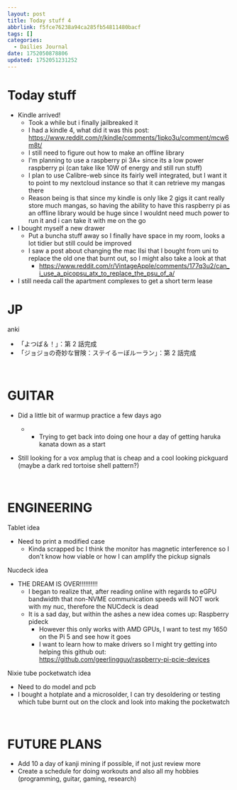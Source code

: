 ```yaml
---
layout: post
title: Today stuff 4
abbrlink: f5fce76238a94ca285fb54811480bacf
tags: []
categories:
  - Dailies Journal
date: 1752050878806
updated: 1752051231252
---
```


# Today stuff

- Kindle arrived!
  - Took a while but i finally jailbreaked it
  - I had a kindle 4, what did it was this post: <https://www.reddit.com/r/kindle/comments/1ipko3u/comment/mcw6m8t/>
  - I still need to figure out how to make an offline library
  - I'm planning to use a raspberry pi 3A+ since its a low power raspberry pi (can take like 10W of energy and still run stuff)
  - I plan to use Calibre-web since its fairly well integrated, but I want it to point to my nextcloud instance so that it can retrieve my mangas there
  - Reason being is that since my kindle is only like 2 gigs it cant really store much mangas, so having the ability to have this raspberry pi as an offline library would be huge since I wouldnt need much power to run it and i can take it with me on the go
- I bought myself a new drawer
  - Put a buncha stuff away so I finally have space in my room, looks a lot tidier but still could be improved
  - I saw a post about changing the mac IIsi that I bought from uni to replace the old one that burnt out, so I might also take a look at that
    - <https://www.reddit.com/r/VintageApple/comments/177q3u2/can_i_use_a_picopsu_atx_to_replace_the_psu_of_a/>
- I still needa call the apartment complexes to get a short term lease

# JP

anki

- 「よつば＆！」：第 2 話完成
- 「ジョジョの奇妙な冒険：ステイるーぼルーラン」：第 2 話完成

 

# GUITAR

- Did a little bit of warmup practice a few days ago

  - - Trying to get back into doing one hour a day of getting haruka kanata down as a start
- Still looking for a vox amplug that is cheap and a cool looking pickguard (maybe a dark red tortoise shell pattern?)

 

# ENGINEERING

Tablet idea

- Need to print a modified case
  - Kinda scrapped bc I think the monitor has magnetic interference so I don't know how viable or how I can amplify the pickup signals

Nucdeck idea

- THE DREAM IS OVER!!!!!!!!!!
  - I began to realize that, after reading online with regards to eGPU bandwidth that non-NVME communication speeds will NOT work with my nuc, therefore the NUCdeck is dead
  - It is a sad day, but within the ashes a new idea comes up: Raspberry pideck
    - However this only works with AMD GPUs, I want to test my 1650 on the Pi 5 and see how it goes
    - I want to learn how to make drivers so I might try getting into helping this github out: <https://github.com/geerlingguy/raspberry-pi-pcie-devices>

Nixie tube pocketwatch idea

- Need to do model and pcb
- I bought a hotplate and a microsolder, I can try desoldering or testing which tube burnt out on the clock and look into making the pocketwatch

 

# FUTURE PLANS

- Add 10 a day of kanji mining if possible, if not just review more
- Create a schedule for doing workouts and also all my hobbies (programming, guitar, gaming, research)
